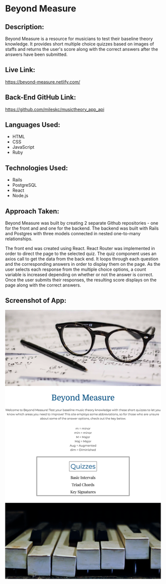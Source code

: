 # Beyond Measure

## Description:
Beyond Measure is a resource for musicians to test their baseline theory knowledge. It provides short multiple choice quizzes based on images of staffs and returns the user's score along with the correct answers after the answers have been submitted.

## Live Link: 
https://beyond-measure.netlify.com/

## Back-End GitHub Link: 
https://github.com/mileskc/musictheory_app_api

## Languages Used:
* HTML
* CSS
* JavaScript
* Ruby

## Technologies Used:
* Rails
* PostgreSQL
* React
* Node.js

## Approach Taken:
Beyond Measure was built by creating 2 separate Github repositories - one for the front and and one for the backend. The backend was built with Rails and Postgres with three models connected in nested one-to-many relationships. 

The front end was created using React. React Router was implemented in order to direct the page to the selected quiz. The quiz component uses an axios call to get the data from the back end. It loops through each question and the corresponding answers in order to display them on the page. As the user selects each response from the multiple choice options, a count variable is increased depending on whether or not the answer is correct. Once the user submits their responses, the resulting score displays on the page along with the correct answers.


## Screenshot of App:
![Site Screenshot](https://github.com/mileskc/musictheory_frontend/blob/master/images/Beyond%20Measure%20Screenshot.png)

